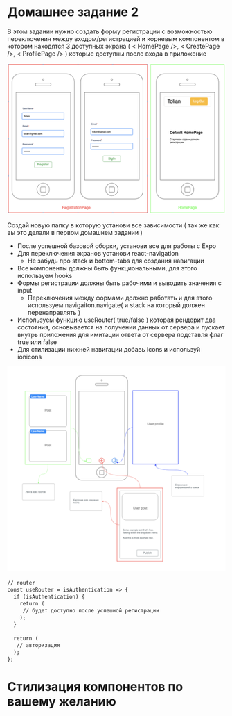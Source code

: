 # Домашнее задание 2

В этом задании нужно создать форму регистрации с возможностью переключения между входом/регистрацией и корневым компонентом
в котором находятся 3 доступных экрана ( < HomePage />, < CreatePage />, < ProfilePage /> ) которые доступны после
входа в приложение

![preview](./mockup/auth-form.png)

Создай новую папку в которую установи все зависимости ( так же как вы это делали в первом домашнем задании )


- После успешной базовой сборки, установи все для работы с Expo
- Для переключения экранов установи react-navigation
  - Не забудь про stack и bottom-tabs для создания навигации
- Все компоненты должны быть функциональными, для этого используем hooks
- Формы регистрации должны быть рабочими и выводить значения с input
  - Переключения между формами должно работать и для этого используем navigaiton.navigate( и stack
  на который должен перенаправлять )
- Используем функцию useRouter( true/false ) которая рендерит два состояния, основывается на получении данных от сервера
и пускает внутрь приложения для имитации ответа от сервера подставля флаг true или false
- Для стилизации нижней навигации добавь Icons и используй ionicons


![preview](./mockup/use-router.png)

```
// router
const useRouter = isAuthentication => {
  if (isAuthentication) {
    return (
     // будет доступно после успешной регистрации
    );
  }

  return (
   // авторизация 
  );
};
```

# Стилизация компонентов по вашему желанию
